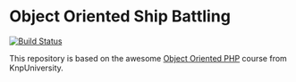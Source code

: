 Object Oriented Ship Battling
===============================================

[![Build Status](https://travis-ci.org/sjhuda/knp-oop.svg?branch=feature%2Ftravis-stuff)](https://travis-ci.org/sjhuda/knp-oop)

This repository is based on the awesome [Object Oriented PHP](https://knpuniversity.com/screencast/oo)
course from KnpUniversity.
